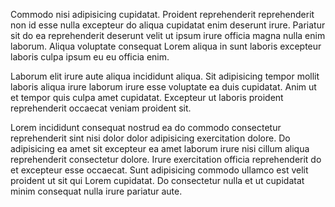Commodo nisi adipisicing cupidatat. Proident reprehenderit reprehenderit non id esse nulla excepteur do aliqua cupidatat enim deserunt irure. Pariatur sit do ea reprehenderit deserunt velit ut ipsum irure officia magna nulla enim laborum. Aliqua voluptate consequat Lorem aliqua in sunt laboris excepteur laboris culpa ipsum eu eu officia enim.

Laborum elit irure aute aliqua incididunt aliqua. Sit adipisicing tempor mollit laboris aliqua irure laborum irure esse voluptate ea duis cupidatat. Anim ut et tempor quis culpa amet cupidatat. Excepteur ut laboris proident reprehenderit occaecat veniam proident sit.

Lorem incididunt consequat nostrud ea do commodo consectetur reprehenderit sint nisi dolor dolor adipisicing exercitation dolore. Do adipisicing ea amet sit excepteur ea amet laborum irure nisi cillum aliqua reprehenderit consectetur dolore. Irure exercitation officia reprehenderit do et excepteur esse occaecat. Sunt adipisicing commodo ullamco est velit proident ut sit qui Lorem cupidatat. Do consectetur nulla et ut cupidatat minim consequat nulla irure pariatur aute.
